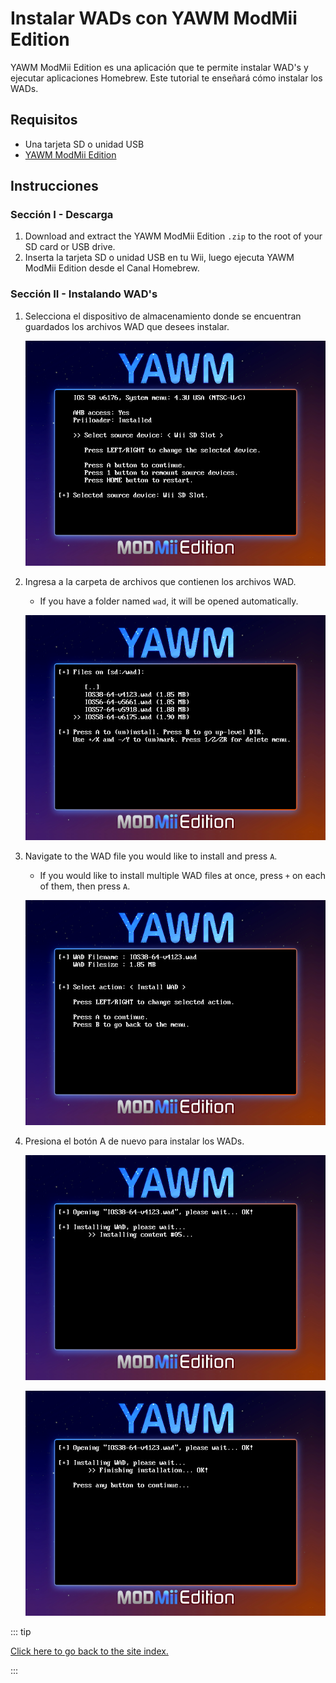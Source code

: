 # Instalar WADs con YAWM ModMii Edition

YAWM ModMii Edition es una aplicación que te permite instalar WAD's y ejecutar aplicaciones Homebrew.
Este tutorial te enseñará cómo instalar los WADs.

## Requisitos

- Una tarjeta SD o unidad USB
- [YAWM ModMii Edition](https://oscwii.org/library/app/yawmme)

## Instrucciones

### Sección I - Descarga

1. Download and extract the YAWM ModMii Edition `.zip` to the root of your SD card or USB drive.
2. Inserta la tarjeta SD o unidad USB en tu Wii, luego ejecuta YAWM ModMii Edition desde el Canal Homebrew.

### Sección II - Instalando WAD's

1. Selecciona el dispositivo de almacenamiento donde se encuentran guardados los archivos WAD que desees instalar.

   ![](/images/homebrew/yawmME/source_device.png)

2. Ingresa a la carpeta de archivos que contienen los archivos WAD.

   - If you have a folder named `wad`, it will be opened automatically.

   ![](/images/homebrew/yawmME/file_selection.png)

3. Navigate to the WAD file you would like to install and press `A`.

   - If you would like to install multiple WAD files at once, press `+` on each of them, then press `A`.

   ![](/images/homebrew/yawmME/install_wad.png)

4. Presiona el botón A de nuevo para instalar los WADs.

   ![](/images/homebrew/yawmME/installing_wad.png)

   ![](/images/homebrew/yawmME/installing_wad_ok.png)

::: tip

[Click here to go back to the site index.](site-navigation)

:::
